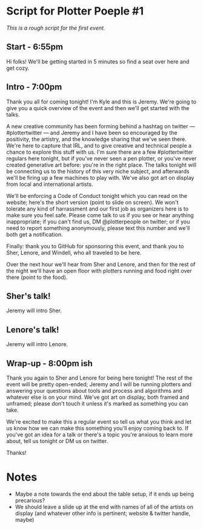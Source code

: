 # Script for Plotter Poeple #1

_This is a rough script for the first event._

## Start - 6:55pm
Hi folks! We'll be getting started in 5 minutes so find a seat over here and get cozy.

## Intro - 7:00pm
Thank you all for coming tonight! I'm Kyle and this is Jeremy. We're going to give you a quick overview of the event and then we'll get started with the talks.

A new creative community has been forming behind a hashtag on twitter — #plottertwitter — and Jeremy and I have been so encouraged by the positivity, the artistry, and the knowledge sharing that we've seen there. We're here to capture that IRL, and to give creative and technical people a chance to explore this stuff with us. I'm sure there are a few #plottertwitter regulars here tonight, but if you've never seen a pen plotter, or you've never created generative art before: you're in the right place. The talks tonight will be connecting us to the history of this very niche subject, and afterwards we'll be firing up a few machines to play with. We've also got art on display from local and international artists.

We'll be enforcing a Code of Conduct tonight which you can read on the website; here's the short version (point to slide on screen). We won't tolerate any kind of harrassment and our first job as organizers here is to make sure you feel safe. Please come talk to us if you see or hear anything inappropriate; if you can't find us, DM @plotterpeople on twitter; or if you need to report something anonymously, please text this number and we'll both get a notification.

Finally: thank you to GitHub for sponsoring this event, and thank you to Sher, Lenore, and Windell, who all traveled to be here.

Over the next hour we'll hear from Sher and Lenore, and then for the rest of the night we'll have an open floor with plotters running and food right over there (point to the food).

## Sher's talk!
Jeremy will intro Sher.

## Lenore's talk!
Jeremy will intro Lenore.

## Wrap-up - 8:00pm ish
Thank you again to Sher and Lenore for being here tonight! The rest of the event will be pretty open-ended; Jeremy and I will be running plotters and answering your questions about tools and process and algorithms and whatever else is on your mind. We've got art on display, both framed and unframed; please don't touch it unless it's marked as something you can take.

We're excited to make this a regular event so tell us what you think and let us know how we can make this something you'll enjoy coming back to. If you've got an idea for a talk or there's a topic you're anxious to learn more about, tell us tonight or DM us on twitter.

Thanks!

# Notes

- Maybe a note towards the end about the table setup, if it ends up being precarious?
- We should leave a slide up at the end with names of all of the artists on display (and whatever other info is pertinent; website & twitter handle, maybe)
